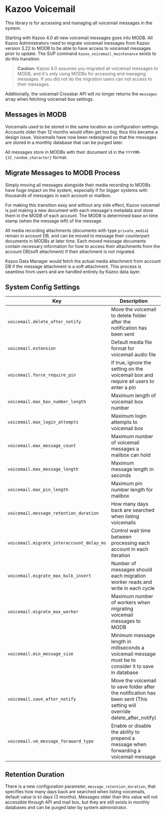 # Kazoo Voicemail

This library is for accessing and managing all voicemail messages in the system.

Starting with Kazoo 4.0 all new voicemail messages goes into MODB. All Kazoo Administrators need to migrate voicemail messages from Kazoo version 3.22 to MODB to be able to have access to voicemail messages prior to update. The SUP command `kazoo_voicemail_maintenance` exists to do this transition.

> **Caution:** Kazoo 4.0 assumes you migrated all voicemail messages to MODB, and it's only using MODBs for accessing and managing messages. If you did not do the migration users can not access to their messages.

Additionally, the voicemail Crossbar API will no longer returns the `messages` array when fetching voicemail box settings.

## Messages in MODB

Voicemails used to be stored in the same location as configuration settings. Accounts older than 12 months would often get too big,
thus this became a design issue. Voicemails have now been redesigned so that the messages are stored in a monthly database that can be purged later.

All messages store in MODBs with their document id in the `YYYYMM-{32_random_character}` format.

## Migrate Messages to MODB Process

Simply moving all messages alongside their media recording to MODBs have huge impact on the system, especially if for bigger systems with thousands of messages in each account or mailbox.

For making this transition easy and without any side effect, Kazoo voicemail is just making a new document with each message's metadata and store them in the MODB of each account. The MODB is determined base on time stamp (when the message left) of the message.

All media recording attachments (documents with type `private_media`) remain in account DB, and can be moved to message their counterpart documents in MODBs at later time. Each moved message documents contain necessary information for how to access their attachments from the account DB(soft attachment) if their attachment is not migrated.

Kazoo Data Manager would fetch the actual media attachment from account DB if the message attachment is a soft attachment. This process is seamless from users and are handled entirely by Kazoo data layer.

## System Config Settings

Key | Description | Type | Default | Required
--- | ----------- | ---- | ------- | --------
`voicemail.delete_after_notify` | Move the voicemail to delete folder after the notification has been sent | `boolean()` | `false` | `false`
`voicemail.extension` | Default media file format for voicemail audio file | `string()` | `mp3` | `false`
`voicemail.force_require_pin` | If true, ignore the setting on the voicemail box and require all users to enter a pin | `boolean()` | `false` | `false`
`voicemail.max_box_number_length` | Maximum length of voicemail box number | `integer()` | `15` | `false`
`voicemail.max_login_attempts` | Maximum login attempts to voicemail box | `integer()` | `3` | `false`
`voicemail.max_message_count` | Maximum number of voicemail messages a mailbox can hold | `integer()` | `100` | `false`
`voicemail.max_message_length` | Maximum message length in seconds | `integer()` | `500` | `false`
`voicemail.max_pin_length` | Maximum pin number length for mailbox | `integer()` | `6` | `false`
`voicemail.message_retention_duration` | How many days back are searched when listing voicemails | `integer()` | `93` | `false`
`voicemail.migrate_interaccount_delay_ms` | Control wait time between processing each account in each iteration | `integer()` | `2000` | `false`
`voicemail.migrate_max_bulk_insert` | Number of messages should each migration worker reads and write in each cycle | `integer()` | `2000` | `false`
`voicemail.migrate_max_worker` | Maximum number of workers when migrating voicemail messages to MODB | `integer()` | `10` | `false`
`voicemail.min_message_size` | Minimum message length in milliseconds a voicemail message must be to consider it to save in database | `integer()` | `500` | `false`
`voicemail.save_after_notify` | Move the voicemail to save folder after the notification has been sent (This setting will override delete_after_notify) | `boolean()` | `false` | `false`
`voicemail.vm_message_foraward_type` | Enable or disable the ability to prepend a message when forwarding a voicemail message | `string()` | `only_forward` | `false`

## Retention Duration

There is a new configuration parameter, `message_retention_duration`, that specifies how many days back are searched when listing voicemails, default value is `93` days (3 months). Messages older than this value will not accessible through API and mail box, but they are still exists in monthly databases and can be purged later by system administrator.
